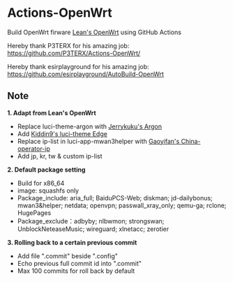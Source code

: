 # Actions-OpenWrt

Build OpenWrt firware [Lean's OpenWrt](https://github.com/coolsnowwolf/lede) using GitHub Actions  

Hereby thank P3TERX for his amazing job: https://github.com/P3TERX/Actions-OpenWrt/  

Hereby thank  esirplayground  for his amazing job: https://github.com/esirplayground/AutoBuild-OpenWrt  

## Note

**1. Adapt from Lean's OpenWrt**
  - Replace luci-theme-argon with [Jerrykuku's Argon](https://github.com/jerrykuku/luci-theme-argon)
  - Add [Kiddin9's luci-theme Edge](https://github.com/kiddin9/luci-theme-edge)
  - Replace ip-list in luci-app-mwan3helper with [Gaoyifan's China-operator-ip](https://github.com/gaoyifan/china-operator-ip)
  - Add jp, kr, tw & custom ip-list
    
**2. Default package setting**
  - Build for x86_64
  - image: squashfs only
  - Package_include: aria_full; BaiduPCS-Web; diskman; jd-dailybonus; mwan3&helper; netdata; openvpn; passwall_xray_only; qemu-ga; rclone; HugePages
  - Package_exclude：adbyby; nlbwmon; strongswan; UnblockNeteaseMusic; wireguard; xlnetacc; zerotier

**3. Rolling back to a certain previous commit**
  - Add file ".commit" beside ".config"
  - Echo previous full commit id into ".commit"
  - Max 100 commits for roll back by default
